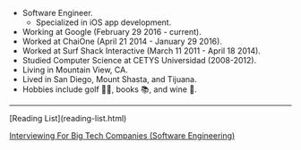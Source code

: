 * Software Engineer.
    * Specialized in iOS app development.
* Working at Google (February 29 2016 - current).
* Worked at ChaiOne (April 21 2014 - January 29 2016).
* Worked at Surf Shack Interactive (March 11 2011 - April 18 2014).
* Studied Computer Science at CETYS Universidad (2008-2012).
* Living in Mountain View, CA.
* Lived in San Diego, Mount Shasta, and Tijuana.
* Hobbies include golf 🏌️‍♂️, books 📚, and wine 🍷.

<hr />
[Reading List](reading-list.html)

[Interviewing For Big Tech Companies (Software Engineering)](interviewing-for-big-tech-cos-swe.html)
